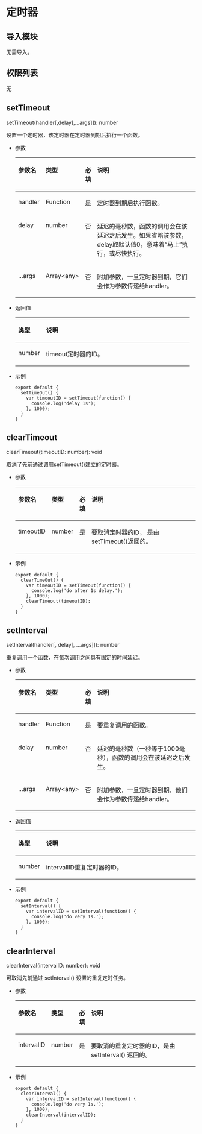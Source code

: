 # 定时器<a name="ZH-CN_TOPIC_0000001173324687"></a>

## 导入模块<a name="section7480141454919"></a>

无需导入。

## 权限列表<a name="section11257113618419"></a>

无

## setTimeout<a name="section691616559215"></a>

setTimeout\(handler\[,delay\[,…args\]\]\): number

设置一个定时器，该定时器在定时器到期后执行一个函数。

-   参数

    <a name="t80f094cffa594e7e842eccce3bf1eb19"></a>
    <table><thead align="left"><tr id="rd6c76d49b85e4aea9496fd457b189a2a"><th class="cellrowborder" valign="top" width="14.180000000000001%" id="mcps1.1.5.1.1"><p id="aca3ed031fef246189779018bbcab4df3"><a name="aca3ed031fef246189779018bbcab4df3"></a><a name="aca3ed031fef246189779018bbcab4df3"></a>参数名</p>
    </th>
    <th class="cellrowborder" valign="top" width="16.61%" id="mcps1.1.5.1.2"><p id="a89f9e11cc75c4aa9b0b31af966020f61"><a name="a89f9e11cc75c4aa9b0b31af966020f61"></a><a name="a89f9e11cc75c4aa9b0b31af966020f61"></a>类型</p>
    </th>
    <th class="cellrowborder" valign="top" width="6.3%" id="mcps1.1.5.1.3"><p id="a411664c3845840d4b2a6845105703f3b"><a name="a411664c3845840d4b2a6845105703f3b"></a><a name="a411664c3845840d4b2a6845105703f3b"></a>必填</p>
    </th>
    <th class="cellrowborder" valign="top" width="62.91%" id="mcps1.1.5.1.4"><p id="ac962681702ac49e09c77a1270af9ecb2"><a name="ac962681702ac49e09c77a1270af9ecb2"></a><a name="ac962681702ac49e09c77a1270af9ecb2"></a>说明</p>
    </th>
    </tr>
    </thead>
    <tbody><tr id="r9d3ffb29e7e74ff4b18e0a3e3ad04925"><td class="cellrowborder" valign="top" width="14.180000000000001%" headers="mcps1.1.5.1.1 "><p id="p1411112320620"><a name="p1411112320620"></a><a name="p1411112320620"></a>handler</p>
    </td>
    <td class="cellrowborder" valign="top" width="16.61%" headers="mcps1.1.5.1.2 "><p id="p11016237618"><a name="p11016237618"></a><a name="p11016237618"></a>Function</p>
    </td>
    <td class="cellrowborder" valign="top" width="6.3%" headers="mcps1.1.5.1.3 "><p id="p1892231068"><a name="p1892231068"></a><a name="p1892231068"></a>是</p>
    </td>
    <td class="cellrowborder" valign="top" width="62.91%" headers="mcps1.1.5.1.4 "><p id="p788516491307"><a name="p788516491307"></a><a name="p788516491307"></a>定时器到期后执行函数。</p>
    </td>
    </tr>
    <tr id="r57344f1bd4304d548bf54ba81dbe8fa5"><td class="cellrowborder" valign="top" width="14.180000000000001%" headers="mcps1.1.5.1.1 "><p id="p13718237614"><a name="p13718237614"></a><a name="p13718237614"></a>delay</p>
    </td>
    <td class="cellrowborder" valign="top" width="16.61%" headers="mcps1.1.5.1.2 "><p id="p261239618"><a name="p261239618"></a><a name="p261239618"></a>number</p>
    </td>
    <td class="cellrowborder" valign="top" width="6.3%" headers="mcps1.1.5.1.3 "><p id="p17516231062"><a name="p17516231062"></a><a name="p17516231062"></a>否</p>
    </td>
    <td class="cellrowborder" valign="top" width="62.91%" headers="mcps1.1.5.1.4 "><p id="p1943234615"><a name="p1943234615"></a><a name="p1943234615"></a>延迟的毫秒数，函数的调用会在该延迟之后发生。如果省略该参数，delay取默认值0，意味着“马上”执行，或尽快执行。</p>
    </td>
    </tr>
    <tr id="r41a55619ed484b7092dfc843ebd4fba1"><td class="cellrowborder" valign="top" width="14.180000000000001%" headers="mcps1.1.5.1.1 "><p id="p103182316615"><a name="p103182316615"></a><a name="p103182316615"></a>...args</p>
    </td>
    <td class="cellrowborder" valign="top" width="16.61%" headers="mcps1.1.5.1.2 "><p id="p1321231162"><a name="p1321231162"></a><a name="p1321231162"></a>Array&lt;any&gt;</p>
    </td>
    <td class="cellrowborder" valign="top" width="6.3%" headers="mcps1.1.5.1.3 "><p id="p11111231363"><a name="p11111231363"></a><a name="p11111231363"></a>否</p>
    </td>
    <td class="cellrowborder" valign="top" width="62.91%" headers="mcps1.1.5.1.4 "><p id="p139991022863"><a name="p139991022863"></a><a name="p139991022863"></a>附加参数，一旦定时器到期，它们会作为参数传递给handler。</p>
    </td>
    </tr>
    </tbody>
    </table>

-   返回值

    <a name="table1430416594311"></a>
    <table><thead align="left"><tr id="row230485973113"><th class="cellrowborder" valign="top" width="15.97%" id="mcps1.1.3.1.1"><p id="p430405913312"><a name="p430405913312"></a><a name="p430405913312"></a>类型</p>
    </th>
    <th class="cellrowborder" valign="top" width="84.03%" id="mcps1.1.3.1.2"><p id="p830413599312"><a name="p830413599312"></a><a name="p830413599312"></a>说明</p>
    </th>
    </tr>
    </thead>
    <tbody><tr id="row130435914317"><td class="cellrowborder" valign="top" width="15.97%" headers="mcps1.1.3.1.1 "><p id="p4305759143119"><a name="p4305759143119"></a><a name="p4305759143119"></a>number</p>
    </td>
    <td class="cellrowborder" valign="top" width="84.03%" headers="mcps1.1.3.1.2 "><p id="p130555923110"><a name="p130555923110"></a><a name="p130555923110"></a>timeout定时器的ID。</p>
    </td>
    </tr>
    </tbody>
    </table>

-   示例

    ```
    export default {    
      setTimeOut() {        
        var timeoutID = setTimeout(function() {            
          console.log('delay 1s');
        }, 1000);    
      }
    }
    ```


## clearTimeout<a name="section591824471012"></a>

clearTimeout\(timeoutID: number\): void

取消了先前通过调用setTimeout\(\)建立的定时器。

-   参数

    <a name="table242593951313"></a>
    <table><thead align="left"><tr id="row1642533921320"><th class="cellrowborder" valign="top" width="14.180000000000001%" id="mcps1.1.5.1.1"><p id="p15425539131316"><a name="p15425539131316"></a><a name="p15425539131316"></a>参数名</p>
    </th>
    <th class="cellrowborder" valign="top" width="9.700000000000001%" id="mcps1.1.5.1.2"><p id="p442518395136"><a name="p442518395136"></a><a name="p442518395136"></a>类型</p>
    </th>
    <th class="cellrowborder" valign="top" width="6.18%" id="mcps1.1.5.1.3"><p id="p6425153915136"><a name="p6425153915136"></a><a name="p6425153915136"></a>必填</p>
    </th>
    <th class="cellrowborder" valign="top" width="69.94%" id="mcps1.1.5.1.4"><p id="p9425193910134"><a name="p9425193910134"></a><a name="p9425193910134"></a>说明</p>
    </th>
    </tr>
    </thead>
    <tbody><tr id="row1442613913132"><td class="cellrowborder" valign="top" width="14.180000000000001%" headers="mcps1.1.5.1.1 "><p id="p16426133931310"><a name="p16426133931310"></a><a name="p16426133931310"></a>timeoutID</p>
    </td>
    <td class="cellrowborder" valign="top" width="9.700000000000001%" headers="mcps1.1.5.1.2 "><p id="p16426639151316"><a name="p16426639151316"></a><a name="p16426639151316"></a>number</p>
    </td>
    <td class="cellrowborder" valign="top" width="6.18%" headers="mcps1.1.5.1.3 "><p id="p1426739141312"><a name="p1426739141312"></a><a name="p1426739141312"></a>是</p>
    </td>
    <td class="cellrowborder" valign="top" width="69.94%" headers="mcps1.1.5.1.4 "><p id="p6426183941319"><a name="p6426183941319"></a><a name="p6426183941319"></a>要取消定时器的ID， 是由setTimeout()返回的。</p>
    </td>
    </tr>
    </tbody>
    </table>

-   示例

    ```
    export default {    
      clearTimeOut() {        
        var timeoutID = setTimeout(function() {            
          console.log('do after 1s delay.');        
        }, 1000);        
        clearTimeout(timeoutID);    
      }
    }
    ```


## setInterval<a name="section3644185910144"></a>

setInterval\(handler\[, delay\[, ...args\]\]\): number

重复调用一个函数，在每次调用之间具有固定的时间延迟。

-   参数

    <a name="table2064413592143"></a>
    <table><thead align="left"><tr id="row16441591142"><th class="cellrowborder" valign="top" width="14.180000000000001%" id="mcps1.1.5.1.1"><p id="p0644195915145"><a name="p0644195915145"></a><a name="p0644195915145"></a>参数名</p>
    </th>
    <th class="cellrowborder" valign="top" width="16.61%" id="mcps1.1.5.1.2"><p id="p1264413594142"><a name="p1264413594142"></a><a name="p1264413594142"></a>类型</p>
    </th>
    <th class="cellrowborder" valign="top" width="6.3%" id="mcps1.1.5.1.3"><p id="p86449591147"><a name="p86449591147"></a><a name="p86449591147"></a>必填</p>
    </th>
    <th class="cellrowborder" valign="top" width="62.91%" id="mcps1.1.5.1.4"><p id="p16644185991417"><a name="p16644185991417"></a><a name="p16644185991417"></a>说明</p>
    </th>
    </tr>
    </thead>
    <tbody><tr id="row264495931412"><td class="cellrowborder" valign="top" width="14.180000000000001%" headers="mcps1.1.5.1.1 "><p id="p8644659161413"><a name="p8644659161413"></a><a name="p8644659161413"></a>handler</p>
    </td>
    <td class="cellrowborder" valign="top" width="16.61%" headers="mcps1.1.5.1.2 "><p id="p7645259181410"><a name="p7645259181410"></a><a name="p7645259181410"></a>Function</p>
    </td>
    <td class="cellrowborder" valign="top" width="6.3%" headers="mcps1.1.5.1.3 "><p id="p12645259111415"><a name="p12645259111415"></a><a name="p12645259111415"></a>是</p>
    </td>
    <td class="cellrowborder" valign="top" width="62.91%" headers="mcps1.1.5.1.4 "><p id="p4645155931418"><a name="p4645155931418"></a><a name="p4645155931418"></a>要重复调用的函数。</p>
    </td>
    </tr>
    <tr id="row264575911146"><td class="cellrowborder" valign="top" width="14.180000000000001%" headers="mcps1.1.5.1.1 "><p id="p17645159201410"><a name="p17645159201410"></a><a name="p17645159201410"></a>delay</p>
    </td>
    <td class="cellrowborder" valign="top" width="16.61%" headers="mcps1.1.5.1.2 "><p id="p3645175951416"><a name="p3645175951416"></a><a name="p3645175951416"></a>number</p>
    </td>
    <td class="cellrowborder" valign="top" width="6.3%" headers="mcps1.1.5.1.3 "><p id="p1645185981412"><a name="p1645185981412"></a><a name="p1645185981412"></a>否</p>
    </td>
    <td class="cellrowborder" valign="top" width="62.91%" headers="mcps1.1.5.1.4 "><p id="p13645559141415"><a name="p13645559141415"></a><a name="p13645559141415"></a>延迟的毫秒数（一秒等于1000毫秒），函数的调用会在该延迟之后发生。</p>
    </td>
    </tr>
    <tr id="row96452594148"><td class="cellrowborder" valign="top" width="14.180000000000001%" headers="mcps1.1.5.1.1 "><p id="p4645105911412"><a name="p4645105911412"></a><a name="p4645105911412"></a>...args</p>
    </td>
    <td class="cellrowborder" valign="top" width="16.61%" headers="mcps1.1.5.1.2 "><p id="p1564595951413"><a name="p1564595951413"></a><a name="p1564595951413"></a>Array&lt;any&gt;</p>
    </td>
    <td class="cellrowborder" valign="top" width="6.3%" headers="mcps1.1.5.1.3 "><p id="p12645175971411"><a name="p12645175971411"></a><a name="p12645175971411"></a>否</p>
    </td>
    <td class="cellrowborder" valign="top" width="62.91%" headers="mcps1.1.5.1.4 "><p id="p12645105991413"><a name="p12645105991413"></a><a name="p12645105991413"></a>附加参数，一旦定时器到期，他们会作为参数传递给handler。</p>
    </td>
    </tr>
    </tbody>
    </table>

-   返回值

    <a name="table1947971515356"></a>
    <table><thead align="left"><tr id="row247915156359"><th class="cellrowborder" valign="top" width="12.18%" id="mcps1.1.3.1.1"><p id="p54794159353"><a name="p54794159353"></a><a name="p54794159353"></a>类型</p>
    </th>
    <th class="cellrowborder" valign="top" width="87.82%" id="mcps1.1.3.1.2"><p id="p14798156359"><a name="p14798156359"></a><a name="p14798156359"></a>说明</p>
    </th>
    </tr>
    </thead>
    <tbody><tr id="row747919155356"><td class="cellrowborder" valign="top" width="12.18%" headers="mcps1.1.3.1.1 "><p id="p6479101518359"><a name="p6479101518359"></a><a name="p6479101518359"></a>number</p>
    </td>
    <td class="cellrowborder" valign="top" width="87.82%" headers="mcps1.1.3.1.2 "><p id="p10479151518353"><a name="p10479151518353"></a><a name="p10479151518353"></a>intervallID重复定时器的ID。</p>
    </td>
    </tr>
    </tbody>
    </table>

-   示例

    ```
    export default {    
      setInterval() {        
        var intervalID = setInterval(function() {            
          console.log('do very 1s.');        
        }, 1000);    
      }
    }
    ```


## clearInterval<a name="section16451595149"></a>

clearInterval\(intervalID: number\): void

可取消先前通过 setInterval\(\) 设置的重复定时任务。

-   参数

    <a name="table86463597147"></a>
    <table><thead align="left"><tr id="row146462597148"><th class="cellrowborder" valign="top" width="14.180000000000001%" id="mcps1.1.5.1.1"><p id="p176461759111416"><a name="p176461759111416"></a><a name="p176461759111416"></a>参数名</p>
    </th>
    <th class="cellrowborder" valign="top" width="9.700000000000001%" id="mcps1.1.5.1.2"><p id="p8646195918141"><a name="p8646195918141"></a><a name="p8646195918141"></a>类型</p>
    </th>
    <th class="cellrowborder" valign="top" width="6.18%" id="mcps1.1.5.1.3"><p id="p19646165981415"><a name="p19646165981415"></a><a name="p19646165981415"></a>必填</p>
    </th>
    <th class="cellrowborder" valign="top" width="69.94%" id="mcps1.1.5.1.4"><p id="p8646185961419"><a name="p8646185961419"></a><a name="p8646185961419"></a>说明</p>
    </th>
    </tr>
    </thead>
    <tbody><tr id="row12646125914143"><td class="cellrowborder" valign="top" width="14.180000000000001%" headers="mcps1.1.5.1.1 "><p id="p1964675951413"><a name="p1964675951413"></a><a name="p1964675951413"></a>intervalID</p>
    </td>
    <td class="cellrowborder" valign="top" width="9.700000000000001%" headers="mcps1.1.5.1.2 "><p id="p1864625921419"><a name="p1864625921419"></a><a name="p1864625921419"></a>number</p>
    </td>
    <td class="cellrowborder" valign="top" width="6.18%" headers="mcps1.1.5.1.3 "><p id="p3646145921419"><a name="p3646145921419"></a><a name="p3646145921419"></a>是</p>
    </td>
    <td class="cellrowborder" valign="top" width="69.94%" headers="mcps1.1.5.1.4 "><p id="p7646459141416"><a name="p7646459141416"></a><a name="p7646459141416"></a>要取消的重复定时器的ID，是由 setInterval() 返回的。</p>
    </td>
    </tr>
    </tbody>
    </table>

-   示例

    ```
    export default {    
      clearInterval() {        
        var intervalID = setInterval(function() {
          console.log('do very 1s.');
        }, 1000);
        clearInterval(intervalID);
      }
    }
    ```


